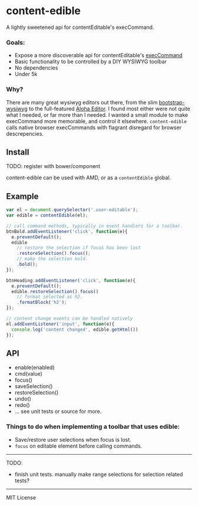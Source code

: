 content-edible
==============

A lightly sweetened api for contentEditable's execCommand.


### Goals:

- Expose a more discoverable api for contentEditable's [execCommand](https://developer.mozilla.org/en-US/docs/Rich-Text_Editing_in_Mozilla)
- Basic functionality to be controlled by a DIY WYSIWYG toolbar
- No dependencies
- Under 5k

### Why?

There are many great wysiwyg editors out there, from the slim [bootstrap-wysiwyg](http://mindmup.github.io/bootstrap-wysiwyg/) to the full-featured [Aloha Editor](http://www.aloha-editor.org/). I found most either were not quite what I needed, or far more than I needed. I wanted a small module to make execCommand more memorable, and control it elsewhere.
`content-edible` calls native browser execCommands with flagrant disregard for browser descrepencies.

## Install

TODO: register with bower/component

content-edible can be used with AMD, or as a `contentEdible` global.

## Example

```javascript
var el = document.querySelector('.user-editable');
var edible = contentEdible(el);

// call command methods, typically in event handlers for a toolbar.
btnBold.addEventListener('click', function(e){
  e.preventDefault();
  edible
    // restore the selection if focus has been lost
    .restoreSelection().focus();
    // make the selection bold.
    .bold();
});

btnHeading.addEventListener('click', function(e){
  e.preventDefault();
  edible.restoreSelection().focus()
    // format selected as h2.
    .formatBlock('h2');
});

// content change events can be handled natively
el.addEventListener('input', function(e){
  console.log('content changed', edible.getHtml())
});

```

## API

- enable(enabled)
- cmd(value)
- focus()
- saveSelection()
- restoreSelection()
- undo()
- redo()
- ... see unit tests or source for more.

### Things to do when implementing a toolbar that uses edible:

- Save/restore user selections when focus is lost.
- `focus` on editable element before calling commands.

---------------------
TODO:

- finish unit tests. manually make range selections for selection related tests?


---------------------

MIT License
